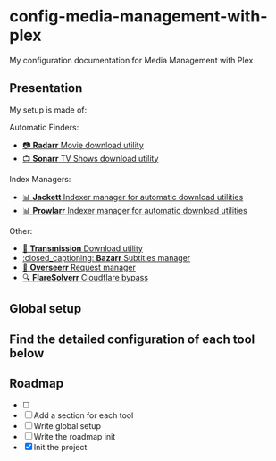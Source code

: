 # config-media-management-with-plex

My configuration documentation for Media Management with Plex


## Presentation

My setup is made of: 

Automatic Finders:
- <a href="https://github.com/Radarr/Radarr" target="_blank">:camera: **Radarr** Movie download utility</a>
- <a href="https://github.com/Sonarr/Sonarr" target="_blank">:tv: **Sonarr** TV Shows download utility</a>

Index Managers:
- <a href="https://github.com/Jackett/Jackett" target="_blank">:bar_chart: **Jackett** Indexer manager for automatic download utilities</a>
- <a href="https://github.com/Prowlarr/Prowlarr" target="_blank">:bar_chart: **Prowlarr** Indexer manager for automatic download utilities</a>

Other: 
- <a href="https://github.com/haugene/docker-transmission-openvpn" target="_blank">:floppy_disk: **Transmission** Download utility</a>
- <a href="https://github.com/Bazarr/Bazarr" target="_blank">:closed_captioning: **Bazarr** Subtitles manager</a>
- <a href="https://github.com/Overseerr/Overseerr" target="_blank">:movie_camera: **Overseerr** Request manager</a>
- <a href="https://github.com/FlareSolverr/FlareSolverr" target="_blank">:mag: **FlareSolverr** Cloudflare bypass</a>


## Global setup 



## Find the detailed configuration of each tool below


## Roadmap

- [ ] 
- [ ] Add a section for each tool
- [ ] Write global setup
- [ ] Write the roadmap
init
- [x] Init the project
